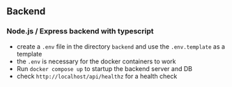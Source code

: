 ## Backend
### Node.js / Express backend with typescript
- create a `.env` file in the directory `backend` and use the `.env.template` as a template
- the `.env` is necessary for the docker containers to work
- Run `docker compose up` to startup the backend server and DB
- check `http://localhost/api/healthz` for a health check
